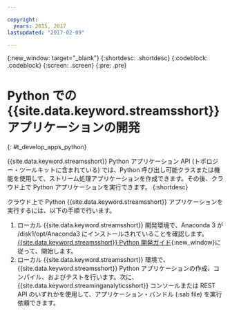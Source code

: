 ```yaml
---

copyright:
  years: 2015, 2017
lastupdated: "2017-02-09"

---
```


<!-- Attribute definitions --> 
{:new_window: target="_blank"}
{:shortdesc: .shortdesc}
{:codeblock: .codeblock}
{:screen: .screen}
{:pre: .pre}

# Python での {{site.data.keyword.streamsshort}} アプリケーションの開発
{: #t_develop_apps_python}

 

{{site.data.keyword.streamsshort}} Python アプリケーション API (トポロジー・ツールキットに含まれている) では、Python 呼び出し可能クラスまたは機能を使用して、ストリーム処理アプリケーションを作成できます。その後、クラウド上で  Python アプリケーションを実行できます。
{:shortdesc}

クラウド上で Python {{site.data.keyword.streamsshort}} アプリケーションを実行するには、以下の手順で行います。

1. ローカル {{site.data.keyword.streamsshort}} 開発環境で、Anaconda 3 が /disk1/opt/Anaconda3 にインストールされていることを確認します。[{{site.data.keyword.streamsshort}} Python 開発ガイド](http://ibmstreams.github.io/streamsx.documentation/docs/latest/python/python-appapi-devguide/){:new_window}に従って、開始します。 
2. ローカル {{site.data.keyword.streamsshort}} 環境で、{{site.data.keyword.streamsshort}} Python アプリケーションの作成、コンパイル、およびテストを行います。次に、{{site.data.keyword.streaminganalyticsshort}} コンソールまたは REST API のいずれかを使用して、アプリケーション・バンドル (.sab file) を実行依頼できます。 
